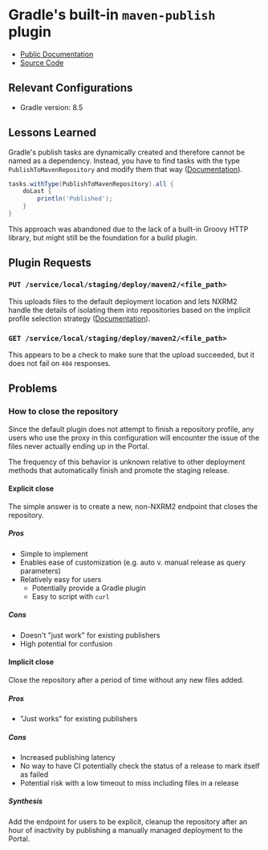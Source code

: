 # Gradle's built-in `maven-publish` plugin

- [Public
  Documentation](https://docs.gradle.org/current/userguide/publishing_maven.html)
- [Source
  Code](https://github.com/gradle/gradle/blob/bc54b5e82d94a66920fc0b68737f134f73e8d5f5/platforms/software/maven/src/main/java/org/gradle/api/publish/maven/tasks/PublishToMavenRepository.java#L56)

## Relevant Configurations

- Gradle version: 8.5

## Lessons Learned

Gradle's publish tasks are dynamically created and therefore cannot be named as
a dependency. Instead, you have to find tasks with the type
`PublishToMavenRepository` and modify them that way
([Documentation](https://docs.gradle.org/current/userguide/publishing_customization.html#sec:configuring_publishing_tasks)).

``` gradle
tasks.withType(PublishToMavenRepository).all {
    doLast {
        println('Published');
    }
}
```

This approach was abandoned due to the lack of a built-in Groovy HTTP library,
but might still be the foundation for a build plugin.

## Plugin Requests

### `PUT /service/local/staging/deploy/maven2/<file_path>`

This uploads files to the default deployment location and lets NXRM2 handle the
details of isolating them into repositories based on the implicit profile
selection strategy
([Documentation](https://help.sonatype.com/en/configuring-the-staging-suite.html)).

### `GET /service/local/staging/deploy/maven2/<file_path>`

This appears to be a check to make sure that the upload succeeded, but it does
not fail on `404` responses.

## Problems

### How to close the repository

Since the default plugin does not attempt to finish a repository profile, any
users who use the proxy in this configuration will encounter the issue of the
files never actually ending up in the Portal.

The frequency of this behavior is unknown relative to other deployment methods
that automatically finish and promote the staging release.

#### Explicit close

The simple answer is to create a new, non-NXRM2 endpoint that closes the
repository.

##### Pros

- Simple to implement
- Enables ease of customization (e.g. auto v. manual release as query
  parameters)
- Relatively easy for users
   - Potentially provide a Gradle plugin
   - Easy to script with `curl`

##### Cons

- Doesn't "just work" for existing publishers
- High potential for confusion

#### Implicit close

Close the repository after a period of time without any new files added.

##### Pros

- "Just works" for existing publishers

##### Cons

- Increased publishing latency
- No way to have CI potentially check the status of a release to mark itself as
  failed
- Potential risk with a low timeout to miss including files in a release

##### Synthesis

Add the endpoint for users to be explicit, cleanup the repository after an hour
of inactivity by publishing a manually managed deployment to the Portal.
